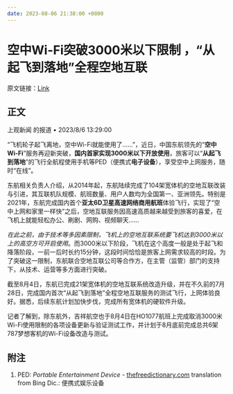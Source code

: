 ```yaml
---
date: 2023-08-06 21:38:00 +0800
---
```


# 空中Wi-Fi突破3000米以下限制 ，“从起飞到落地”全程空地互联

原文链接：[Link](https://www.msn.cn/zh-cn/money/news/%E7%A9%BA%E4%B8%ADwi-fi%E7%AA%81%E7%A0%B43000%E7%B1%B3%E4%BB%A5%E4%B8%8B%E9%99%90%E5%88%B6-%E4%BB%8E%E8%B5%B7%E9%A3%9E%E5%88%B0%E8%90%BD%E5%9C%B0-%E5%85%A8%E7%A8%8B%E7%A9%BA%E5%9C%B0%E4%BA%92%E8%81%94/ar-AA1eQZhw)

## 正文

上观新闻 的报道 • 2023/8/6 13:29:00

“飞机轮子起飞离地，空中Wi-Fi就能使用了……”，近日，中国东航领先的“**空中Wi-Fi**”服务再迎新突破，**国内首家实现3000米以下开放使用**，旅客可以“**从起飞到落地**”的飞行全航程使用手机等PED（便携式**电子设备**），享受空中上网服务，随时“在线”。

东航相关负责人介绍，从2014年起，东航陆续完成了104架宽体机的空地互联改装与引进，其互联机队规模、航班数量、用户人数均为全国第一、亚洲领先。特别是2021年，东航完成国内首个**亚太6D卫星高速网络商用航班**体验飞行，实现了“空中上网和家里一样快”之后，空地互联服务因高速高质越来越受到旅客的喜爱，在飞机上就能轻松办公、刷剧、网购、视频聊天……

*在此之前，由于技术等多因素限制，飞机上的空地互联系统要飞机达到3000米以上的高空方可开启使用*。而3000米以下阶段，飞机在这个高度一般是处于起飞和降落阶段，一前一后时长约15分钟，这段时间恰恰是旅客上网需求较高的时段。为了突破这一限制，东航联合空地互联公司等合作方，在主管（监管）部门的支持下，从技术、运营等多方面进行突破。

截至8月4日，东航已完成21架宽体机的空地互联系统改造升级，并在不久前的7月28日，完成国内首次“从起飞到落地”全程空地互联服务的测试飞行，上网体验良好。据悉，后续东航计划加快步伐，完成所有宽体机的硬软件升级。

记者了解到，除东航外，吉祥航空也于8月4日在HO1077航班上完成取消3000米Wi-Fi使用限制的各项设备更新与验证测试工作，并计划于8月底前完成总共6架787梦想客机的Wi-Fi设备改造与测试。

## 附注

1. PED: *Portable Entertainment Device* - [thefreedictionary.com](https://acronyms.thefreedictionary.com/PED)
   translation from Bing Dic.: 便携式娱乐设备



